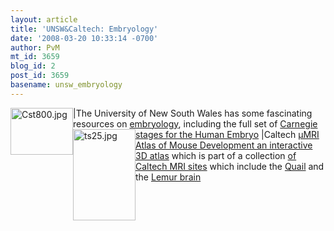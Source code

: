 ```yaml
---
layout: article
title: 'UNSW&Caltech: Embryology'
date: '2008-03-20 10:33:14 -0700'
author: PvM
mt_id: 3659
blog_id: 2
post_id: 3659
basename: unsw_embryology
---
```

|[<img src="http://pandasthumb.org/Cst800-thumb-100x75.jpg" alt="Cst800.jpg" width="100" height="75" style="float: left; " class="mt-image-left" />](http://embryology.med.unsw.edu.au/wwwhuman/Stages/Stages.htm)The University of New South Wales has some fascinating resources on [embryology](http://embryology.med.unsw.edu.au/embryo.htm), including the full set of [Carnegie stages for the Human Embryo](http://embryology.med.unsw.edu.au/wwwhuman/Stages/Stages.htm )
|[<img src="http://pandasthumb.org/assets_c/2008/03/ts25-thumb-100x146.jpg" alt="ts25.jpg" width="100" height="146" style="float: left;" class="mt-image-left" />](http://pandasthumb.org/ts25.html)Caltech [µMRI Atlas of Mouse Development an interactive 3D atlas](http://mouseatlas.caltech.edu/) which is part of a collection [of Caltech MRI sites](http://atlasserv.caltech.edu/) which include the [Quail](http://atlasserv.caltech.edu/Quail/Start_Quail.html) and the [Lemur brain](http://atlasserv.caltech.edu/Lemur/Start_lemur.html)
